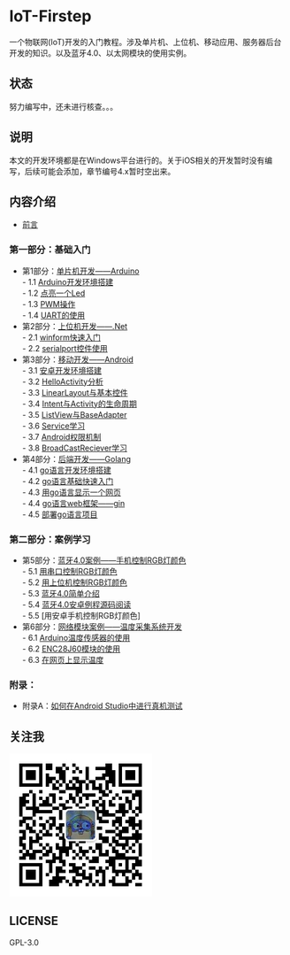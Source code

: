 # IoT-Firstep
一个物联网(IoT)开发的入门教程。涉及单片机、上位机、移动应用、服务器后台开发的知识。以及蓝牙4.0、以太网模块的使用实例。
## 状态
努力编写中，还未进行核查。。。
## 说明
本文的开发环境都是在Windows平台进行的。关于iOS相关的开发暂时没有编写，后续可能会添加，章节编号4.x暂时空出来。

## 内容介绍
- [前言](https://github.com/nladuo/IoT-Firstep/blob/master/book/preface.md)  

### 第一部分：基础入门
- 第1部分：[单片机开发——Arduino](https://github.com/nladuo/IoT-Firstep/blob/master/book/1.0.md)  
        - 1.1 [Arduino开发环境搭建](https://github.com/nladuo/IoT-Firstep/blob/master/book/1.1.md)  
        - 1.2 [点亮一个Led](https://github.com/nladuo/IoT-Firstep/blob/master/book/1.2.md)  
        - 1.3 [PWM操作](https://github.com/nladuo/IoT-Firstep/blob/master/book/1.3.md)  
        - 1.4 [UART的使用](https://github.com/nladuo/IoT-Firstep/blob/master/book/1.4.md)  
- 第2部分：[上位机开发——.Net](https://github.com/nladuo/IoT-Firstep/blob/master/book/2.0.md)  
        - 2.1 [winform快速入门](https://github.com/nladuo/IoT-Firstep/blob/master/book/2.1.md)  
        - 2.2 [serialport控件使用](https://github.com/nladuo/IoT-Firstep/blob/master/book/2.2.md)  
- 第3部分：[移动开发——Android](https://github.com/nladuo/IoT-Firstep/blob/master/book/3.0.md)  
        - 3.1 [安卓开发环境搭建](https://github.com/nladuo/IoT-Firstep/blob/master/book/3.1.md)  
        - 3.2 [HelloActivity分析](https://github.com/nladuo/IoT-Firstep/blob/master/book/3.2.md)  
        - 3.3 [LinearLayout与基本控件](https://github.com/nladuo/IoT-Firstep/blob/master/book/3.3.md)  
        - 3.4 [Intent与Activity的生命周期](https://github.com/nladuo/IoT-Firstep/blob/master/book/3.4.md)  
        - 3.5 [ListView与BaseAdapter](https://github.com/nladuo/IoT-Firstep/blob/master/book/3.5.md)  
        - 3.6 [Service学习](https://github.com/nladuo/IoT-Firstep/blob/master/book/3.6.md)  
        - 3.7 [Android权限机制](https://github.com/nladuo/IoT-Firstep/blob/master/book/3.7.md)  
        - 3.8 [BroadCastReciever学习](https://github.com/nladuo/IoT-Firstep/blob/master/book/3.8.md)  
- 第4部分：[后端开发——Golang](https://github.com/nladuo/IoT-Firstep/blob/master/book/5.0.md)  
        - 4.1 [go语言开发环境搭建](https://github.com/nladuo/IoT-Firstep/blob/master/book/5.1.md)  
        - 4.2 [go语言基础快速入门](https://github.com/nladuo/IoT-Firstep/blob/master/book/5.2.md)  
        - 4.3 [用go语言显示一个网页](https://github.com/nladuo/IoT-Firstep/blob/master/book/5.3.md)  
        - 4.4 [go语言web框架——gin](https://github.com/nladuo/IoT-Firstep/blob/master/book/5.4.md)  
        - 4.5 [部署go语言项目](https://github.com/nladuo/IoT-Firstep/blob/master/book/5.5.md)  

### 第二部分：案例学习
- 第5部分：[蓝牙4.0案例——手机控制RGB灯颜色](https://github.com/nladuo/IoT-Firstep/blob/master/book/6.0.md)  
        - 5.1 [用串口控制RGB灯颜色](https://github.com/nladuo/IoT-Firstep/blob/master/book/6.1.md)  
        - 5.2 [用上位机控制RGB灯颜色](https://github.com/nladuo/IoT-Firstep/blob/master/book/6.2.md)  
        - 5.3 [蓝牙4.0简单介绍](https://github.com/nladuo/IoT-Firstep/blob/master/book/6.3.md)  
        - 5.4 [蓝牙4.0安卓例程源码阅读](https://github.com/nladuo/IoT-Firstep/blob/master/book/6.4.md)  
        - 5.5 [用安卓手机控制RGB灯颜色]  
- 第6部分：[网络模块案例——温度采集系统开发](https://github.com/nladuo/IoT-Firstep/blob/master/book/7.0.md)  
        - 6.1 [Arduino温度传感器的使用](https://github.com/nladuo/IoT-Firstep/blob/master/book/7.1.md)  
        - 6.2 [ENC28J60模块的使用](https://github.com/nladuo/IoT-Firstep/blob/master/book/7.2.md)  
        - 6.3 [在网页上显示温度](https://github.com/nladuo/IoT-Firstep/blob/master/book/7.3.md)  

### 附录：
- 附录A：[如何在Android Studio中进行真机测试](https://github.com/nladuo/IoT-Firstep/blob/master/book/appendixA.md)  

## 关注我
![qrcode](./resource/qrcode.jpg)

## LICENSE
GPL-3.0
